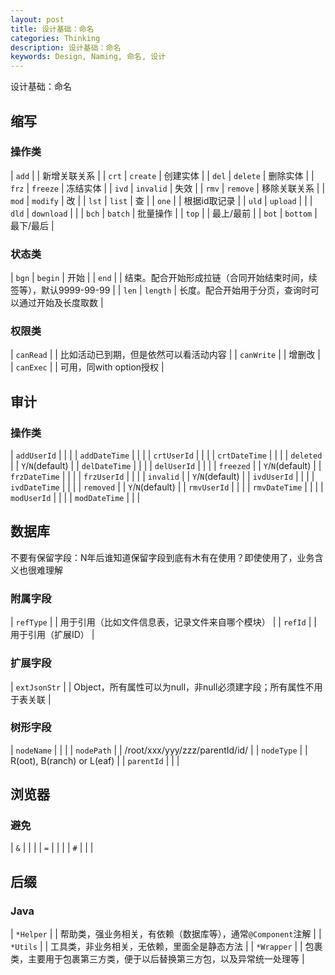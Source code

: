 ```yaml
---
layout: post
title: 设计基础：命名
categories: Thinking
description: 设计基础：命名
keywords: Design, Naming, 命名, 设计
---
```



设计基础：命名

## 缩写

### 操作类

| `add` | | 新增关联关系 |
| `crt` | `create` | 创建实体 |
| `del` | `delete` | 删除实体 |
| `frz` | `freeze` | 冻结实体 |
| `ivd` | `invalid` | 失效 |
| `rmv` | `remove` | 移除关联关系 |
| `mod` | `modify` | 改 |
| `lst` | `list` | 查 |
| `one` | | 根据id取记录 |
| `uld` | `upload` | |
| `dld` | `download` | |
| `bch` | `batch` | 批量操作 |
| `top` | | 最上/最前 |
| `bot` | `bottom` | 最下/最后 |

### 状态类

| `bgn` | `begin` | 开始 |
| `end` | | 结束。配合开始形成拉链（合同开始结束时间，续签等），默认9999-99-99 |
| `len` | `length` | 长度。配合开始用于分页，查询时可以通过开始及长度取数 |

### 权限类

| `canRead` | | 比如活动已到期，但是依然可以看活动内容 |
| `canWrite` | | 增删改 |
| `canExec` | | 可用，同with option授权 |


## 审计

### 操作类

| `addUserId` | | |
| `addDateTime` | | |
| `crtUserId` | | |
| `crtDateTime` | | |
| `deleted` | | `Y`/`N`(default) |
| `delDateTime` | | |
| `delUserId` | | |
| `freezed` | | `Y`/`N`(default) |
| `frzDateTime` | | |
| `frzUserId` | | |
| `invalid` | | `Y`/`N`(default) |
| `ivdUserId` | | |
| `ivdDateTime` | | |
| `removed` | | `Y`/`N`(default) |
| `rmvUserId` | | |
| `rmvDateTime` | | |
| `modUserId` | | |
| `modDateTime` | | |


## 数据库
不要有保留字段：N年后谁知道保留字段到底有木有在使用？即使使用了，业务含义也很难理解

### 附属字段

| `refType` | | 用于引用（比如文件信息表，记录文件来自哪个模块） |
| `refId` | | 用于引用（扩展ID） |

### 扩展字段

| `extJsonStr` | | Object，所有属性可以为null，非null必须建字段；所有属性不用于表关联 |

### 树形字段

| `nodeName` | |  |
| `nodePath` | | /root/xxx/yyy/zzz/parentId/id/ |
| `nodeType` | | R(oot), B(ranch) or L(eaf) |
| `parentId` | | |


## 浏览器

### 避免

| `&` | | |
| `=` | | |
| `#` | | |


## 后缀

### Java

| `*Helper` | | 帮助类，强业务相关，有依赖（数据库等），通常`@Component`注解 |
| `*Utils` | | 工具类，非业务相关，无依赖，里面全是静态方法 |
| `*Wrapper` | | 包裹类，主要用于包裹第三方类，便于以后替换第三方包，以及异常统一处理等 |
